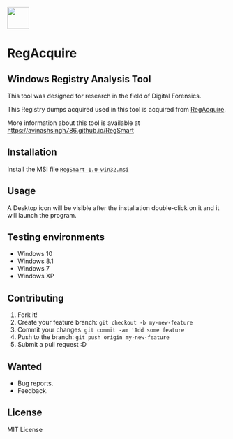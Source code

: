 <img src="https://raw.githubusercontent.com/AvinashSingh786/RegAcquire/master/icon.ico" height="50" width="50"/><h1>RegAcquire</h1>
  
 
## Windows Registry Analysis Tool
This tool was designed for research in the field of Digital Forensics.

This Registry dumps acquired used in this tool is acquired from [RegAcquire](https://github.com/AvinashSingh786/RegAcquire).

More information about this tool is available at
		https://avinashsingh786.github.io/RegSmart


## Installation

Install the MSI file [`RegSmart-1.0-win32.msi`](https://github.com/AvinashSingh786/RegSmart/raw/master/RegSmart-1.0-win32.msi)

## Usage
 
A Desktop icon will be visible after the installation double-click on it and it will launch the program. 

## Testing environments
  - Windows 10
  - Windows 8.1
  - Windows 7
  - Windows XP

## Contributing
 
1. Fork it!
2. Create your feature branch: `git checkout -b my-new-feature`
3. Commit your changes: `git commit -am 'Add some feature'`
4. Push to the branch: `git push origin my-new-feature`
5. Submit a pull request :D

## Wanted
 
  - Bug reports.
  - Feedback.


## License
 
MIT License

